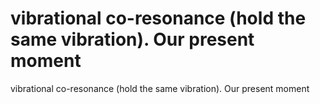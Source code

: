 # vibrational co-resonance (hold the same vibration). Our present moment

vibrational co-resonance (hold the same vibration). Our present moment